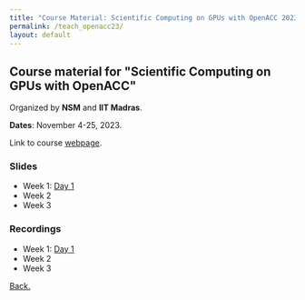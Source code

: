 ```yaml
---
title: "Course Material: Scientific Computing on GPUs with OpenACC 2023"
permalink: /teach_openacc23/
layout: default
---
```

## Course material for "Scientific Computing on GPUs with OpenACC"
Organized by **NSM** and **IIT Madras**.

**Dates**: November 4-25, 2023.

Link to course [webpage](http://www.cse.iitm.ac.in/~rupesh/events/openacc23/).

### Slides

- Week 1: [Day 1](https://drive.google.com/file/d/1TDRze30wsTaiVo-BED2VsH_98yBXf2xp/view?usp=share_link)
- Week 2
- Week 3

### Recordings

- Week 1: [Day 1](https://drive.google.com/file/d/1c3dR5JwjEH_HXdN1kahEwiTOYZTaaIyW/view?usp=sharing)
- Week 2
- Week 3

[Back.](https://dhrubajyoti98.github.io)